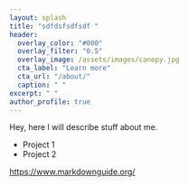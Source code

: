 ```yaml
---
layout: splash
title: "sdfdsfsdfsdf "
header:
  overlay_color: "#000"
  overlay_filter: "0.5"
  overlay_image: /assets/images/canopy.jpg
  cta_label: "Learn more"
  cta_url: "/about/"
  caption: " "
excerpt: " "
author_profile: true
---
```


Hey, here I will describe stuff about me.

- Project 1
- Project 2

https://www.markdownguide.org/
